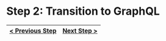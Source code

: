 # Step 2: Transition to GraphQL

[//]: # (head-end)




[//]: # (foot-start)

[{]: <helper> (navStep)

| [< Previous Step](https://github.com/Urigo/WhatsApp-Clone-Server/tree/master@next/.tortilla/manuals/views/step1.md) | [Next Step >](https://github.com/Urigo/WhatsApp-Clone-Server/tree/master@next/.tortilla/manuals/views/step3.md) |
|:--------------------------------|--------------------------------:|

[}]: #
